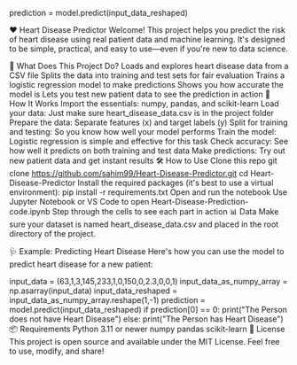 prediction = model.predict(input_data_reshaped)

❤️ Heart Disease Predictor
Welcome! This project helps you predict the risk of heart disease using real patient data and machine learning. It's designed to be simple, practical, and easy to use—even if you're new to data science.

🚀 What Does This Project Do?
Loads and explores heart disease data from a CSV file
Splits the data into training and test sets for fair evaluation
Trains a logistic regression model to make predictions
Shows you how accurate the model is
Lets you test new patient data to see the prediction in action
🧠 How It Works
Import the essentials: numpy, pandas, and scikit-learn
Load your data: Just make sure heart_disease_data.csv is in the project folder
Prepare the data: Separate features (x) and target labels (y)
Split for training and testing: So you know how well your model performs
Train the model: Logistic regression is simple and effective for this task
Check accuracy: See how well it predicts on both training and test data
Make predictions: Try out new patient data and get instant results
🛠️ How to Use
Clone this repo
git clone https://github.com/sahim99/Heart-Disease-Predictor.git
cd Heart-Disease-Predictor
Install the required packages (it's best to use a virtual environment):
pip install -r requirements.txt
Open and run the notebook
Use Jupyter Notebook or VS Code to open Heart-Disease-Prediction-code.ipynb
Step through the cells to see each part in action
📊 Data
Make sure your dataset is named heart_disease_data.csv and placed in the root directory of the project.

🩺 Example: Predicting Heart Disease
Here's how you can use the model to predict heart disease for a new patient:

input_data = (63,1,3,145,233,1,0,150,0,2.3,0,0,1)
input_data_as_numpy_array = np.asarray(input_data)
input_data_reshaped = input_data_as_numpy_array.reshape(1,-1)
prediction = model.predict(input_data_reshaped)
if prediction[0] == 0:
    print("The Person does not have Heart Disease")
else:
    print("The Person has Heart Disease")
📦 Requirements
Python 3.11 or newer
numpy
pandas
scikit-learn
📄 License
This project is open source and available under the MIT License. Feel free to use, modify, and share!
